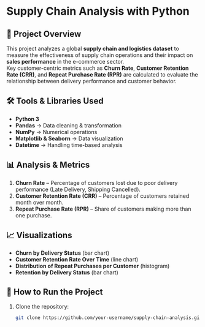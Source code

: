 # Supply Chain Analysis with Python

## 📌 Project Overview
This project analyzes a global **supply chain and logistics dataset** to measure the effectiveness of supply chain operations and their impact on **sales performance** in the e-commerce sector.  
Key customer-centric metrics such as **Churn Rate**, **Customer Retention Rate (CRR)**, and **Repeat Purchase Rate (RPR)** are calculated to evaluate the relationship between delivery performance and customer behavior.  

## 🛠️ Tools & Libraries Used
- **Python 3**
- **Pandas** → Data cleaning & transformation  
- **NumPy** → Numerical operations  
- **Matplotlib & Seaborn** → Data visualization  
- **Datetime** → Handling time-based analysis  

## 📊 Analysis & Metrics
1. **Churn Rate** – Percentage of customers lost due to poor delivery performance (Late Delivery, Shipping Cancelled).  
2. **Customer Retention Rate (CRR)** – Percentage of customers retained month over month.  
3. **Repeat Purchase Rate (RPR)** – Share of customers making more than one purchase.  

## 📈 Visualizations
- **Churn by Delivery Status** (bar chart)  
- **Customer Retention Rate Over Time** (line chart)  
- **Distribution of Repeat Purchases per Customer** (histogram)  
- **Retention by Delivery Status** (bar chart)  

## 🚀 How to Run the Project
1. Clone the repository:
   ```bash
   git clone https://github.com/your-username/supply-chain-analysis.git
